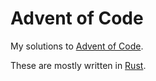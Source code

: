 # Advent of Code

My solutions to [Advent of Code](http://adventofcode.com/).

These are mostly written in [Rust](https://www.rust-lang.org/).
